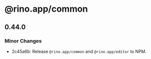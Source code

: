 # @rino.app/common

## 0.44.0

### Minor Changes

-   2c45a6b: Release `@rino.app/common` and `@rino.app/editor` to NPM.
